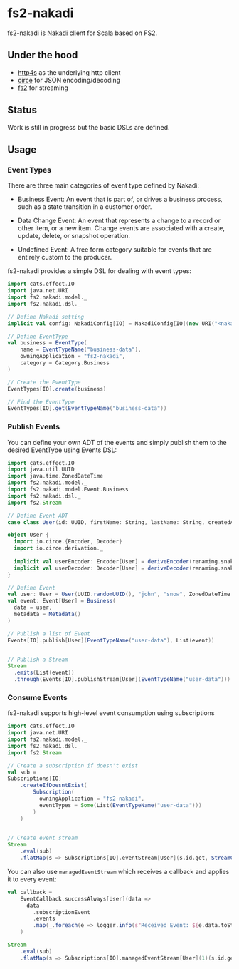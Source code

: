 # fs2-nakadi
fs2-nakadi is [Nakadi](https://nakadi.io/) client for Scala based on FS2.

## Under the hood

- [http4s](https://github.com/http4s/http4s) as the underlying http client
- [circe](https://github.com/circe/circe) for JSON encoding/decoding
- [fs2](https://github.com/functional-streams-for-scala/fs2) for streaming

## Status
Work is still in progress but the basic DSLs are defined.

## Usage

### Event Types
There are three main categories of event type defined by Nakadi:

- Business Event: An event that is part of, or drives a business process, such as a state transition in a customer order.

- Data Change Event: An event that represents a change to a record or other item, or a new item. Change events are associated with a create, update, delete, or snapshot operation.

- Undefined Event: A free form category suitable for events that are entirely custom to the producer.

fs2-nakadi provides a simple DSL for dealing with event types:
```scala
import cats.effect.IO
import java.net.URI
import fs2.nakadi.model._
import fs2.nakadi.dsl._

// Define Nakadi setting
implicit val config: NakadiConfig[IO] = NakadiConfig[IO](new URI("<nakadi-uri>"))

// Define EventType
val business = EventType(
    name = EventTypeName("business-data"), 
    owningApplication = "fs2-nakadi", 
    category = Category.Business
)

// Create the EventType
EventTypes[IO].create(business)

// Find the EventType
EventTypes[IO].get(EventTypeName("business-data"))
```

### Publish Events
You can define your own ADT of the events and simply publish them to the desired EventType using Events DSL:

```scala
import cats.effect.IO
import java.util.UUID
import java.time.ZonedDateTime
import fs2.nakadi.model._
import fs2.nakadi.model.Event.Business
import fs2.nakadi.dsl._
import fs2.Stream

// Define Event ADT
case class User(id: UUID, firstName: String, lastName: String, createdAt: ZonedDateTime)

object User {
  import io.circe.{Encoder, Decoder}
  import io.circe.derivation._ 
  
  implicit val userEncoder: Encoder[User] = deriveEncoder(renaming.snakeCase)
  implicit val userDecoder: Decoder[User] = deriveDecoder(renaming.snakeCase)
}

// Define Event
val user: User = User(UUID.randomUUID(), "john", "snow", ZonedDateTime.now()) 
val event: Event[User] = Business(
  data = user,
  metadata = Metadata()
)

// Publish a list of Event
Events[IO].publish[User](EventTypeName("user-data"), List(event))


// Publish a Stream
Stream
  .emits(List(event))
  .through(Events[IO].publishStream[User](EventTypeName("user-data")))

```

### Consume Events
fs2-nakadi supports high-level event consumption using subscriptions

```scala
import cats.effect.IO
import java.net.URI
import fs2.nakadi.model._
import fs2.nakadi.dsl._
import fs2.Stream

// Create a subscription if doesn't exist
val sub = 
Subscriptions[IO]
    .createIfDoesntExist(
        Subscription(
          owningApplication = "fs2-nakadi", 
          eventTypes = Some(List(EventTypeName("user-data")))
        )
    )
    

// Create event stream
Stream
    .eval(sub)
    .flatMap(s => Subscriptions[IO].eventStream[User](s.id.get, StreamConfig()))

```

You can also use `managedEventStream` which receives a callback and applies it to every event:

```scala
val callback =
    EventCallback.successAlways[User](data =>
      data
        .subscriptionEvent
        .events
        .map(_.foreach(e => logger.info(s"Received Event: ${e.data.toString}")))
    )

Stream
    .eval(sub)
    .flatMap(s => Subscriptions[IO].managedEventStream[User](1)(s.id.get, callback, StreamConfig()))
```

 



